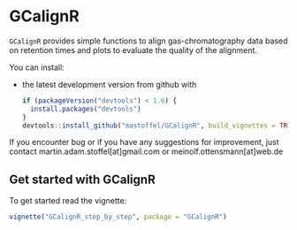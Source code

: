 
<!-- README.md is generated from README.Rmd. Please edit that file -->
GCalignR
========

`GCalignR` provides simple functions to align gas-chromatography data based on retention times and plots to evaluate the quality of the alignment.

You can install:

-   the latest development version from github with

    ``` r
    if (packageVersion("devtools") < 1.6) {
      install.packages("devtools")
    }
    devtools::install_github("mastoffel/GCalignR", build_vignettes = TRUE)
    ```

If you encounter bug or if you have any suggestions for improvement, just contact martin.adam.stoffel\[at\]gmail.com or meinolf.ottensmann\[at\]web.de

Get started with GCalignR
-------------------------

To get started read the vignette:

``` r
vignette("GCalignR_step_by_step", package = "GCalignR")
```
